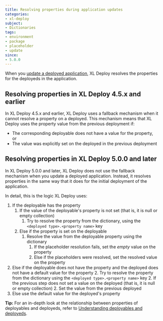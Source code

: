 ```yaml
---
title: Resolving properties during application updates
categories:
- xl-deploy
subject:
- Dictionaries
tags:
- environment
- package
- placeholder
- update
since:
- 5.0.0
---
```


When you [update a deployed application](/xl-deploy/how-to/update-a-deployed-application.html), XL Deploy resolves the properties for the deployeds in the application.

## Resolving properties in XL Deploy 4.5.x and earlier

In XL Deploy 4.5.x and earlier, XL Deploy uses a fallback mechanism when it cannot resolve a property on a deployed. This mechanism means that XL Deploy uses the property value from the previous deployment if:

* The corresponding deployable does not have a value for the property, or
* The value was explicitly set on the deployed in the previous deployment

## Resolving properties in XL Deploy 5.0.0 and later

In XL Deploy 5.0.0 and later, XL Deploy does not use the fallback mechanism when you update a deployed application. Instead, it resolves properties in the same way that it does for the initial deployment of the application. 

In detail, this is the logic XL Deploy uses:

1. If the deployable has the property
    1. If the value of the deployable's property is not set (that is, it is null or empty collection)
        1. Try to resolve the property from the dictionary, using the `<deployed type>.<property name>` key
    1. Else if the property is set on the deployable
        1. Resolve the value from the deployable property using the dictionary
            1. If the placeholder resolution fails, set the _empty_ value on the property
            1. Else if the placeholders were resolved, set the resolved value on the property
2. Else if the deployable does not have the property and the deployed does not have a default value for the property
    2. Try to resolve the property from the dictionary using the `<deployed type>.<property name>` key
    2. If the previous step does not set a value on the deployed (that is, it is null or empty collection)
        2. Set the value from the previous deployed
3. Else use the default value for the deployed's property

**Tip:** For an in-depth look at the relationship between properties of deployables and deployeds, refer to [Understanding deployables and deployeds](/xl-deploy/concept/understanding-deployables-and-deployeds.html#what-are-the-differences-between-deployables-and-deployeds).
